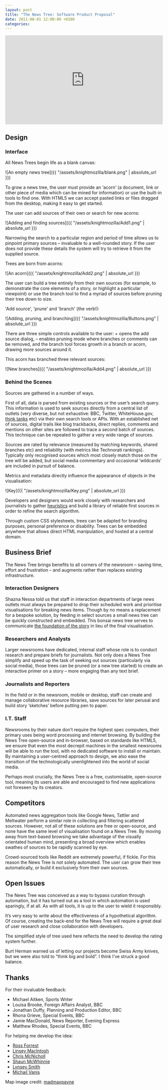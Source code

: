 ```yaml
---
layout: post
title: "The News Tree: Software Product Proposal"
date: 2011-08-01 12:00:00 +0100
categories: 
---
```

		
<style>.embed-container { position: relative; padding-bottom: 56.25%; height: 0; overflow: hidden; max-width: 100%; } .embed-container iframe, .embed-container object, .embed-container embed { position: absolute; top: 0; left: 0; width: 100%; height: 100%; }</style><div class='embed-container'><iframe src='https://player.vimeo.com/video/27462583' frameborder='0' webkitAllowFullScreen mozallowfullscreen allowFullScreen></iframe></div>

## Design

### Interface

All News Trees begin life as a blank canvas:

![An empty news tree]({{ "/assets/knightmozilla/blank.png" | absolute_url }})

To grow a news tree, the user must provide an ‘acorn’ (a document, link or other piece of media which can be mined for information) or use the built-in tools to find one. With HTML5 we can accept pasted links or files dragged from the desktop, making it easy to get started.

The user can add sources of their own or search for new acorns:

![Adding and finding sources]({{ "/assets/knightmozilla/Add1.png" | absolute_url }})

Narrowing the search to a particular region and period of time allows us to pinpoint primary sources – invaluable to a well-rounded story. If the user does not provide these details the system will try to retrieve it from the supplied source.

Trees are born from acorns:

![An acorn]({{ "/assets/knightmozilla/Add2.png" | absolute_url }})

The user can build a tree entirely from their own sources (for example, to demonstrate the core elements of a story, or highlight a particular viewpoint) or use the branch tool to find a myriad of sources before pruning their tree down to size.

'Add source', 'prune' and 'branch' (the verb!):

![Adding, pruning, and branching]({{ "/assets/knightmozilla/Buttons.png" | absolute_url }})

There are three simple controls available to the user: + opens the add source dialog, – enables pruning mode where branches or comments can be removed, and the branch tool forces growth in a branch or acorn, drawing more sources around it.

This acorn has branched three relevant sources:

![New branches]({{ "/assets/knightmozilla/Add4.png" | absolute_url }})

### Behind the Scenes

Sources are gathered in a number of ways.

First of all, data is parsed from existing sources or the user’s search query. This information is used to seek sources directly from a central list of outlets (very diverse, but not exhaustive: BBC, Twitter, WhiteHouse.gov, [think tanks](http://www.fpri.org/research/thinktanks/GlobalGoToThinkTanks2010.pdf) etc) via their own search tools or APIs. With an established net of sources, digital trails like blog trackbacks, direct replies, comments and mentions on other sites are followed to trace a second batch of sources. This technique can be repeated to gather a very wide range of sources.

Sources are rated by relevance (measured by matching keywords, shared branches etc) and reliability (with metrics like Technorati rankings). Typically only recognised sources which most closely match those on the tree will be added, but social media commentary and occasional ‘wildcards’ are included in pursuit of balance.

Metrics and metadata directly influence the appearance of objects in the visualisation:

![Key]({{ "/assets/knightmozilla/Key.png" | absolute_url }})

Developers and designers would work closely with researchers and journalists to gather [heuristics](http://en.wikipedia.org/wiki/Heuristic) and build a library of reliable first sources in order to refine the search algorithm.

Through custom CSS stylesheets, trees can be adapted for branding purposes, personal preference or disability. Trees can be embedded anywhere that allows direct HTML manipulation, and hosted at a central domain.

## Business Brief

The News Tree brings benefits to all corners of the newsroom – saving time, effort and frustration – and augments rather than replaces existing infrastructure.

### Interaction Designers

Shazna Nessa told us that staff in interaction departments of large news outlets must always be prepared to drop their scheduled work and prioritise visualisations for breaking news items. Though by no means a replacement for a bespoke solution, by feeding in select sources a small news tree can be quickly constructed and embedded. This bonsai news tree serves to communicate [the foundation of the story](http://www.bbc.co.uk/news/uk-14124020) in lieu of the final visualisation.

### Researchers and Analysts

Larger newsrooms have dedicated, internal staff whose role is to conduct research and prepare briefs for journalists. Not only does a News Tree simplify and speed up the task of seeking out sources (particularly via social media), those trees can be pruned (or a new tree started) to create an interactive primer on a story – more engaging than any text brief.

### Journalists and Reporters

In the field or in the newsroom, mobile or desktop, staff can create and manage collaborative resource libraries, save sources for later perusal and build story ‘sketches’ before putting pen to paper.

### I.T. Staff

Newsrooms by their nature don’t require the highest spec computers, their primary uses being word processing and internet browsing. By building the News Tree open-source and in-browser, based on standards like HTML5, we ensure that even the most decrepit machines in the smallest newsrooms will be able to run the tool, with no dedicated software to install or maintain. By maintaining a user-centred approach to design, we also ease the transition of the technologically unenlightened into the world of social media.

Perhaps most crucially, the News Tree is a free, customisable, open-source tool, meaning its users are able and encouraged to find new applications not foreseen by its creators.

## Competitors

Automated news aggregation tools like Google News, Tattler and Meltwater perform a similar role in collecting and filtering scattered sources. However, not all of these solutions are free or open-source, and none have the same level of visualisation found on a News Tree. By moving away from text-based browsing we take advantage of the visually orientated human mind, presenting a broad overview which enables swathes of sources to be rapidly scanned by eye.

Crowd-sourced tools like Reddit are extremely powerful, if fickle. For this reason the News Tree is not solely automated. The user can grow their tree automatically, or build it exclusively from their own sources.

## Open Issues

The News Tree was conceived as a way to bypass curation through automation, but it has turned out as a tool in which automation is used sparingly, if at all. As with all tools, it is up to the user to wield it responsibly.

It’s very easy to write about the effectiveness of a hypothetical algorithm. Of course, creating the back-end for the News Tree will require a great deal of user research and close collaboration with developers.

The simplified style of tree used here reflects the need to develop the rating system further.

Burt Herman warned us of letting our projects become Swiss Army knives, but we were also told to “think big and bold”. I think I’ve struck a good balance.

## Thanks

For their invaluable feedback:
- Michael Aitken, Sports Writer
- Louisa Brooke, Foreign Affairs Analyst, BBC
- Jonathan Duffy, Planning and Production Editor, BBC
- Rhona Grieve, Special Events, BBC
- Jamie MacDonald, News Reporter, Evening Express
- Matthew Rhodes, Special Events, BBC

For helping me develop the idea:
- [Ross Forrest](http://twitter.com/#!/rssfrrst)
- [Linsey MacIntosh](http://twitter.com/#!/linseymcintosh)
- [Chris McNicholl](http://twitter.com/#!/cmcnicholl)
- [Shaun McWhinnie](http://twitter.com/#!/himseelf)
- [Lynsey Smith](http://twitter.com/#!/lynsey_smith)
- [Michail Vanis](http://twitter.com/#!/mikevanis)

Map image credit: [madmaxpayne](http://madmaxpayne.deviantart.com/art/World-Map-with-Borders-PSD-96083532)